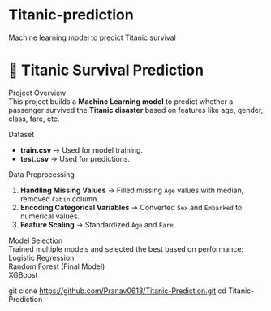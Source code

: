 # Titanic-prediction
Machine learning model to predict Titanic survival
# 🚢 Titanic Survival Prediction
Project Overview  
This project builds a **Machine Learning model** to predict whether a passenger survived the **Titanic disaster** based on features like age, gender, class, fare, etc.  

 Dataset  
- **train.csv** → Used for model training.  
- **test.csv** → Used for predictions.  

Data Preprocessing  
1. **Handling Missing Values** → Filled missing `Age` values with median, removed `Cabin` column.  
2. **Encoding Categorical Variables** → Converted `Sex` and `Embarked` to numerical values.  
3. **Feature Scaling** → Standardized `Age` and `Fare`.  

Model Selection  
Trained multiple models and selected the best based on performance:  
Logistic Regression  
Random Forest (Final Model)  
XGBoost  


git clone https://github.com/Pranav0618/Titanic-Prediction.git
cd Titanic-Prediction

